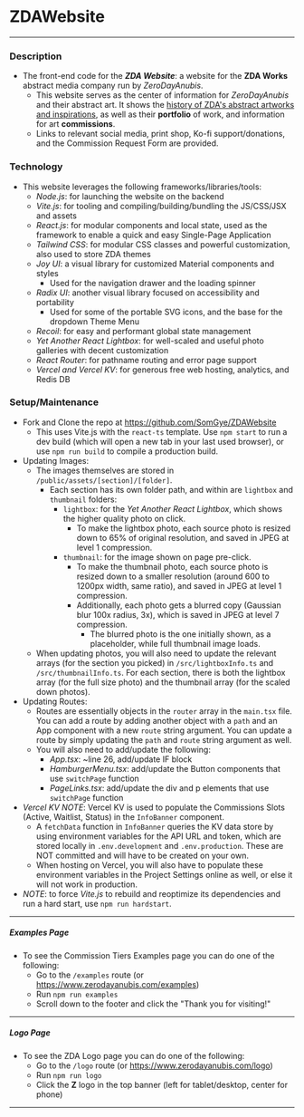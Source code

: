# ZDAWebsite
------
### Description
- The front-end code for the ***ZDA Website***: a website for the <b>ZDA Works</b> abstract media company run by *ZeroDayAnubis*.
  - This website serves as the center of information for *ZeroDayAnubis* and their abstract art. It shows the <u>history of ZDA's abstract artworks and inspirations</u>, as well as their **portfolio** of work, and information for art **commissions**.
  - Links to relevant social media, print shop, Ko-fi support/donations, and the Commission Request Form are provided.
### Technology
- This website leverages the following frameworks/libraries/tools:
  - *Node.js*: for launching the website on the backend
  - *Vite.js*: for tooling and compiling/building/bundling the JS/CSS/JSX and assets
  - *React.js*: for modular components and local state, used as the framework to enable a quick and easy Single-Page Application
  - *Tailwind CSS*: for modular CSS classes and powerful customization, also used to store ZDA themes 
  - *Joy UI*: a visual library for customized Material components and styles
    - Used for the navigation drawer and the loading spinner
  - *Radix UI*: another visual library focused on accessibility and portability
    - Used for some of the portable SVG icons, and the base for the dropdown Theme Menu
  - *Recoil*: for easy and performant global state management
  - *Yet Another React Lightbox*: for well-scaled and useful photo galleries with decent customization
  - *React Router*: for pathname routing and error page support
  - *Vercel and Vercel KV*: for generous free web hosting, analytics, and Redis DB
### Setup/Maintenance
- Fork and Clone the repo at https://github.com/SomGye/ZDAWebsite
  - This uses Vite.js with the `react-ts` template. Use `npm start` to run a dev build (which will open a new tab in your last used browser), or use `npm run build` to compile a production build.
- Updating Images:
  - The images themselves are stored in `/public/assets/[section]/[folder]`.
    - Each section has its own folder path, and within are `lightbox` and `thumbnail` folders:
      - `lightbox`: for the *Yet Another React Lightbox*, which shows the higher quality photo on click.
        - To make the lightbox photo, each source photo is resized down to 65% of original resolution, and saved in JPEG at level 1 compression.
      - `thumbnail`: for the image shown on page pre-click.
        - To make the thumbnail photo, each source photo is resized down to a smaller resolution (around 600 to 1200px width, same ratio), and saved in JPEG at level 1 compression.
        - Additionally, each photo gets a blurred copy (Gaussian blur 100x radius, 3x), which is saved in JPEG at level 7 compression.
          - The blurred photo is the one initially shown, as a placeholder, while full thumbnail image loads.
  - When updating photos, you will also need to update the relevant arrays (for the section you picked) in `/src/lightboxInfo.ts` and `/src/thumbnailInfo.ts`. For each section, there is both the lightbox array (for the full size photo) and the thumbnail array (for the scaled down photos).
- Updating Routes:
  - Routes are essentially objects in the `router` array in the `main.tsx` file. You can add a route by adding another object with a `path` and an App component with a new `route` string argument. You can update a route by simply updating the `path` and `route` string argument as well.
  - You will also need to add/update the following:
    - *App.tsx*: ~line 26, add/update IF block
    - *HamburgerMenu.tsx*: add/update the Button components that use `switchPage` function
    - *PageLinks.tsx*: add/update the div and p elements that use `switchPage` function
- *Vercel KV NOTE*: Vercel KV is used to populate the Commissions Slots (Active, Waitlist, Status) in the `InfoBanner` component.
  - A `fetchData` function in `InfoBanner` queries the KV data store by using environment variables for the API URL and token, which are stored locally in `.env.development` and `.env.production`. These are NOT committed and will have to be created on your own.
  - When hosting on Vercel, you will also have to populate these environment variables in the Project Settings online as well, or else it will not work in production.
- *NOTE*: to force *Vite.js* to rebuild and reoptimize its dependencies and run a hard start, use `npm run hardstart`.
------
##### Examples Page
- To see the Commission Tiers Examples page you can do one of the following:
  - Go to the `/examples` route (or https://www.zerodayanubis.com/examples)
  - Run `npm run examples`
  - Scroll down to the footer and click the "Thank you for visiting!"
------
##### Logo Page
- To see the ZDA Logo page you can do one of the following:
  - Go to the `/logo` route (or https://www.zerodayanubis.com/logo)
  - Run `npm run logo`
  - Click the **Z** logo in the top banner (left for tablet/desktop, center for phone)
------